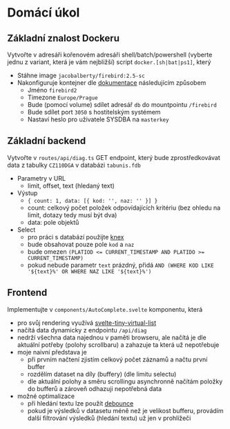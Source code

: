 # Domácí úkol

## Základní znalost Dockeru

Vytvořte v adresáři kořenovém adresáři shell/batch/powershell (vyberte jednu z variant, která je vám nejbližší) script `docker.[sh|bat|ps1]`, který

- Stáhne image `jacobalberty/firebird:2.5-sc`
- Nakonfiguruje kontejner dle [dokumentace](https://hub.docker.com/r/jacobalberty/firebird) následujícím způsobem
  - Jméno `firebird2`
  - Timezone `Europe/Prague`
  - Bude (pomocí volume) sdílet adresář `db` do mountpointu `/firebird`
  - Bude sdílet port `3050` s hostitelským systémem
  - Nastaví heslo pro uživatele SYSDBA na `masterkey`

## Základní backend

Vytvořte v `routes/api/diag.ts` GET endpoint, který bude zprostředkovávat data z tabulky `CZ110DGA` v databázi `tabunis.fdb`

- Parametry v URL
  - limit, offset, text (hledaný text)
- Výstup
  - `{ count: 1, data: [{ kod: '', naz: '' }] }`
  - count: celkový počet položek odpovídajících kritériu (bez ohledu na limit, dotazy tedy musí být dva)
  - data: pole objektů
- Select
  - pro práci s databází použijte [knex](https://knexjs.org/)
  - bude obsahovat pouze pole `kod` a `naz`
  - bude omezen `(PLATIOD <= CURRENT_TIMESTAMP AND PLATIDO >= CURRENT_TIMESTAMP)`
  - pokud nebude parametr `text` prázdný, přidá `AND (WHERE KOD LIKE '${text}%' OR WHERE NAZ LIKE '${text}%')`

## Frontend

Implementujte v `components/AutoComplete.svelte` komponentu, která

- pro svůj rendering využívá [svelte-tiny-virtual-list](https://github.com/skayo/svelte-tiny-virtual-list)
- načítá data dynamicky z endpointu `/api/diag`
- nedrží všechna data najednou v paměti browseru, ale načítá je dle aktuální potřeby (polohy scrollbaru) a zahazuje ta která už nepotřebuje
- moje naivní představa je
  - při prvním načtení zjistím celkový počet záznamů a načtu první buffer
  - rozdělím dataset na díly (buffery) (dle limitu selectu)
  - dle aktuální polohy a směru scrollingu asynchronně načítám položky do bufferů a zároveň odhazuji nepotřebná data
- možné optimalizace
  - při hledání textu lze použít [debounce](https://github.com/hayes/just-debounce)
  - pokud je výsledků v datasetu méně než je velikost bufferu, provádím další filtrování výsledků (hledání textu) už jen v prohlížeči

